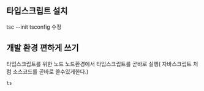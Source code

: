 ##  타입스크립트 설치
 tsc --init
 tsconfig 수정
## 개발 환경 편하게 쓰기
타입스크립트를 위한 노드
노드환경에서 타입스크립트를 곧바로 실행( 자바스크립트 처럼 소스코드를 곧바로 쓸수있게한다.)
```
ts
```